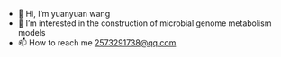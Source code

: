 - 👋 Hi, I’m yuanyuan wang
- 👀 I’m interested in the construction of microbial genome metabolism models
- 📫 How to reach me 2573291738@qq.com

<!---
Yuanyuan-W/Yuanyuan-W is a ✨ special ✨ repository because its `README.md` (this file) appears on your GitHub profile.
You can click the Preview link to take a look at your changes.
--->
